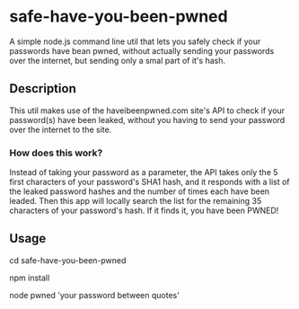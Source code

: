 # safe-have-you-been-pwned
A simple node.js command line util that lets you safely check if your passwords have bean pwned, without actually sending your passwords over the internet, but sending only a smal part of it's hash.

## Description
This util makes use of the haveibeenpwned.com site's API to check if your password(s) have been leaked, without you having to send your password over the internet to the site.
### How does this work?
Instead of taking your password as a parameter, the API takes only the 5 first characters of your password's SHA1 hash, and it responds with a list of the leaked password hashes and the number of times each have been leaded.
Then this app will locally search the list for the remaining 35 characters of your password's hash. If it finds it, you have been PWNED!

## Usage
cd safe-have-you-been-pwned

npm install

node pwned 'your password between quotes'
